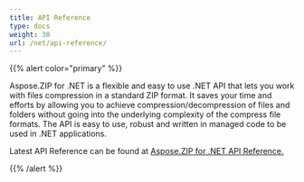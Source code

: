 ```yaml
---
title: API Reference
type: docs
weight: 30
url: /net/api-reference/
---
```


{{% alert color="primary" %}} 

Aspose.ZIP for .NET is a flexible and easy to use .NET API that lets you work with files compression in a standard ZIP format. It saves your time and efforts by allowing you to achieve compression/decompression of files and folders without going into the underlying complexity of the compress file formats. The API is easy to use, robust and written in managed code to be used in .NET applications.

Latest API Reference can be found at [Aspose.ZIP for .NET API Reference.](https://apireference.aspose.com/net/zip)

{{% /alert %}}

